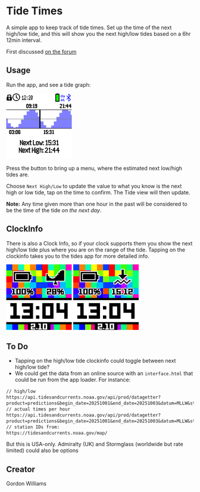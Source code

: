 # Tide Times

A simple app to keep track of tide times. Set up the time of the next high/low tide, and this will show you the next high/low tides based on a 6hr 12min interval.

First discussed [on the forum](https://github.com/orgs/espruino/discussions/7854#discussioncomment-14431487)

## Usage

Run the app, and see a tide graph:

![](screenshot1.png)

Press the button to bring up a menu, where the estimated next low/high tides are.

Choose `Next High/Low` to update the value to what you know is the next high or low tide, tap on the time to confirm. The Tide view will then update.

**Note:** Any time given more than one hour in the past will be considered to be the time of the tide *on the next day*.

## ClockInfo

There is also a Clock Info, so if your clock supports them you show the next high/low tide plus
where you are on the range of the tide. Tapping on the clockinfo takes you to the tides app
for more detailed info.

![](screenshot2.png) ![](screenshot3.png)

## To Do

* Tapping on the high/low tide clockinfo could toggle between next high/low tide?
* We could get the data from an online source with an `interface.html` that could be run from the app loader. For instance:

```
// high/low
https://api.tidesandcurrents.noaa.gov/api/prod/datagetter?product=predictions&begin_date=20251001&end_date=20251003&datum=MLLW&station=8443970&units=english&time_zone=lst_ldt&interval=hilo&format=json&application=my_tide_app
// actual times per hour
https://api.tidesandcurrents.noaa.gov/api/prod/datagetter?product=predictions&begin_date=20251001&end_date=20251003&datum=MLLW&station=8443970&units=english&time_zone=lst_ldt&interval=h&format=json&application=my_tide_app
// station IDs from:
https://tidesandcurrents.noaa.gov/map/
```

But this is USA-only. Admiralty (UK) and Stormglass (worldwide but rate limited) could also be options

## Creator

Gordon Williams
